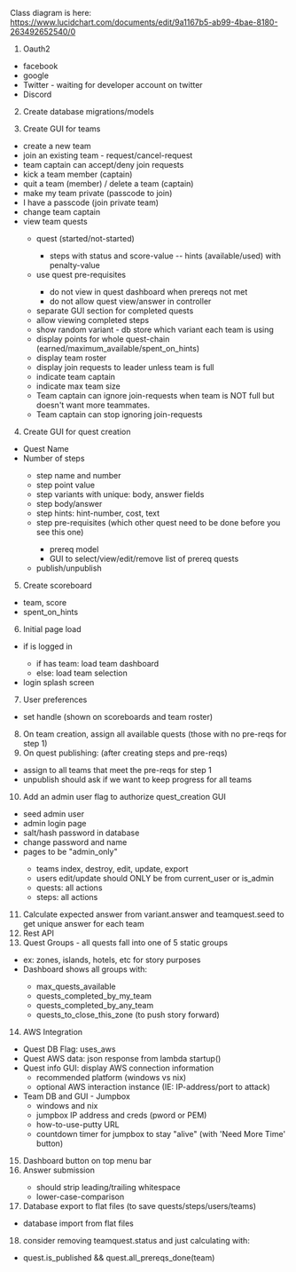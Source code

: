 Class diagram is here:
https://www.lucidchart.com/documents/edit/9a1167b5-ab99-4bae-8180-263492652540/0

1. Oauth2
  - <done> facebook
  - <done> google
  - <defer> Twitter - waiting for developer account on twitter
  - <done> Discord

2. <done> Create database migrations/models

3. Create GUI for teams
  - <done> create a new team
  - <done> join an existing team - request/cancel-request
  - <done> team captain can accept/deny join requests
  - <done> kick a team member (captain)
  - <done> quit a team (member) / delete a team (captain)
  - <defer> make my team private (passcode to join)
  - <defer> I have a passcode (join private team)
  - <done> change team captain
  - <done> view team quests
    + <done> quest (started/not-started)
      - <done> steps with status and score-value
        -- <defer> hints (available/used) with penalty-value
    + <done> use quest pre-requisites
      - <done> do not view in quest dashboard when prereqs not met
      - <done> do not allow quest view/answer in controller
    + <done> separate GUI section for completed quests
    + <done> allow viewing completed steps
    + <defer> show random variant - db store which variant each team is using
    + <done> display points for whole quest-chain (earned/maximum_available/spent_on_hints)
    + <done> display team roster
    + <done> display join requests to leader unless team is full
    + <done> indicate team captain
    + <done> indicate max team size
    + <done> Team captain can ignore join-requests when team is NOT full but doesn't want more teammates.
    + <done> Team captain can stop ignoring join-requests

4. Create GUI for quest creation
  - <done> Quest Name
  - <done> Number of steps
    + <done> step name and number
    + <done> step point value
    + <defer> step variants with unique: body, answer fields
    + <done> step body/answer
    + <defer> step hints: hint-number, cost, text
    + <done> step pre-requisites (which other quest need to be done before you see this one)
      - <done> prereq model
      - <done> GUI to select/view/edit/remove list of prereq quests
    + <done> publish/unpublish

5. <done> Create scoreboard
  - <done> team, score
  - <defer> spent_on_hints

6. <done> Initial page load
  - <done> if is logged in
    - <done> if has team: load team dashboard
    - <done> else: load team selection
  - <done> login splash screen

7. <done> User preferences
  - <done> set handle (shown on scoreboards and team roster)

8. <done> On team creation, assign all available quests (those with no pre-reqs for step 1)
9. <done> On quest publishing: (after creating steps and pre-reqs)
  - <done> assign to all teams that meet the pre-reqs for step 1
  - <defer> unpublish should ask if we want to keep progress for all teams

10. <done> Add an admin user flag to authorize quest_creation GUI
  - <done>seed admin user
  - <done>admin login page
  - <done>salt/hash password in database
  - <done>change password and name
  - <done>pages to be "admin_only"
    + <done>teams index, destroy, edit, update, export
    + <done>users edit/update should ONLY be from current_user or is_admin
    + <done>quests: all actions
    + <done>steps: all actions

11. <defer> Calculate expected answer from variant.answer and teamquest.seed to get unique answer for each team
12. <defer> Rest API
13. <defer> Quest Groups - all quests fall into one of 5 static groups
  - <defer> ex: zones, islands, hotels, etc for story purposes
  - <defer> Dashboard shows all groups with:
    - <defer> max_quests_available
    - <defer> quests_completed_by_my_team
    - <defer> quests_completed_by_any_team
    - <defer> quests_to_close_this_zone (to push story forward)

14. AWS Integration
  - Quest DB Flag: uses_aws
  - Quest AWS data: json response from lambda startup()
  - Quest info GUI: display AWS connection information
    - recommended platform (windows vs nix)
    - optional AWS interaction instance (IE: IP-address/port to attack)
  - Team DB and GUI - Jumpbox
    - windows and nix
    - jumpbox IP address and creds (pword or PEM)
    - how-to-use-putty URL
    - countdown timer for jumpbox to stay "alive" (with 'Need More Time' button)

15. <done> Dashboard button on top menu bar
16. <done> Answer submission
    - <done> should strip leading/trailing whitespace
    - <done> lower-case-comparison
17. <done> Database export to flat files (to save quests/steps/users/teams)
  - <done> database import from flat files
18. <defer> consider removing teamquest.status and just calculating with:
  - <defer> quest.is_published && quest.all_prereqs_done(team)

